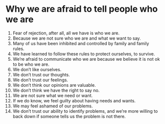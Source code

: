 # Why we are afraid to tell people who we are

1. Fear of rejection, after all, all we have is who we are.
2. Because we are not sure who we are and what we want to say.
3. Many of us have been inhibited and controlled by family and family rules.
4. We have learned to follow these rules to protect ourselves, to survive.
5. We’re afraid to communicate who we are because we believe it is not ok to be who we are.
6. We don’t like ourselves.
7. We don’t trust our thoughts.
8. We don’t trust our feelings.
9. We don’t think our opinions are valuable.
10. We don’t think we have the right to say no.
11. We are not sure what we need or want.
12. If we do know, we feel guilty about having needs and wants.
13. We may feel ashamed of our problems.
14. We don’t trust our ability to identify problems, and we’re more willing to back down if someone tells us the problem is not there.

